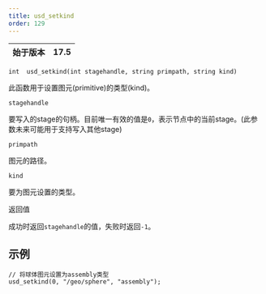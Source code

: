 ```yaml
---
title: usd_setkind
order: 129
---
```

| 始于版本 | 17.5 |
| --- | --- |

`int  usd_setkind(int stagehandle, string primpath, string kind)`

此函数用于设置图元(primitive)的类型(kind)。

`stagehandle`

要写入的stage的句柄。目前唯一有效的值是`0`，表示节点中的当前stage。(此参数未来可能用于支持写入其他stage)

`primpath`

图元的路径。

`kind`

要为图元设置的类型。

返回值

成功时返回`stagehandle`的值，失败时返回`-1`。

## 示例

```vex
// 将球体图元设置为assembly类型
usd_setkind(0, "/geo/sphere", "assembly");

```
